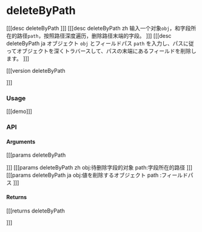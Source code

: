 # deleteByPath
[[[desc deleteByPath
]]]
[[[desc deleteByPath zh
输入一个对象`obj`，和字段所在的路径`path`，按照路径深度遍历，删除路径末端的字段。
]]]
[[[desc deleteByPath ja
オブジェクト `obj` とフィールドパス `path` を入力し、パスに従ってオブジェクトを深くトラバースして、パスの末端にあるフィールドを削除します。
]]]

[[[version deleteByPath
  
]]]
### Usage

[[[demo]]]


### API

#### Arguments
[[[params deleteByPath

]]]
[[[params deleteByPath zh
obj:待删除字段的对象
path:字段所在的路径
]]]
[[[params deleteByPath ja
obj:値を削除するオブジェクト
path :フィールドパス
]]]
#### Returns
[[[returns deleteByPath

]]]